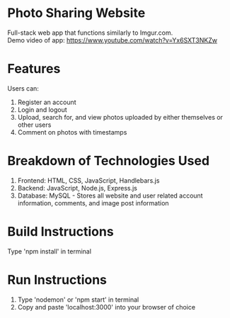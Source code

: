 # Photo Sharing Website
Full-stack web app that functions similarly to Imgur.com.<br>
Demo video of app: https://www.youtube.com/watch?v=Yx6SXT3NKZw
# Features
Users can:
1. Register an account
2. Login and logout
3. Upload, search for, and view photos uploaded by either themselves or other users
4. Comment on photos with timestamps

# Breakdown of Technologies Used
1. Frontend: HTML, CSS, JavaScript, Handlebars.js
2. Backend: JavaScript, Node.js, Express.js
3. Database: MySQL - Stores all website and user related account information, comments, and image post information

# Build Instructions
Type 'npm install' in terminal


# Run Instructions
1. Type 'nodemon' or 'npm start' in terminal 
2. Copy and paste 'localhost:3000' into your browser of choice
